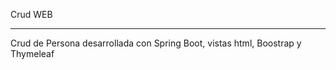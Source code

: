 Crud WEB
____________________________________________________________________________
Crud de Persona desarrollada con Spring Boot, vistas html, Boostrap y Thymeleaf 



